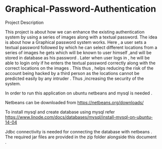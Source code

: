 # Graphical-Password-Authentication
Project Description

This project is about how we can enhance the existing authentication system by using a series of images along with a textual password. The idea is about how a Graphical password system works. Here , a user sets a textual password followed by which he can select different locations from a series of images he gets which will be known to user himself ,and will be stored in database as his password . Later when user logs in , he will be able to login only if he enters the textual password correctly along with the correct locations on the images . This thus , helps reducing the risk of the account being hacked by a third person as the locations cannot be predicted easily by any intruder . Thus ,increasing the security of the system.

In order to run this application on ubuntu netbeans and mysql is needed .

Netbeans can be downloaded from https://netbeans.org/downloads/

To install mysql and create database using mysql refer https://www.linode.com/docs/databases/mysql/install-mysql-on-ubuntu-14-04

Jdbc connectivity is needed for connecting the database with netbeans . The required jar files are provided in the zip folder alongside this document .
